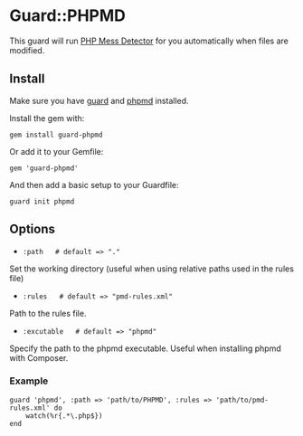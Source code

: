 # Guard::PHPMD

This guard will run [PHP Mess Detector](http://phpmd.org) for you automatically when files are modified.

## Install

Make sure you have [guard](http://github.com/guard/guard) and [phpmd](http://phpmd.org/download/index.html) installed.

Install the gem with:

    gem install guard-phpmd

Or add it to your Gemfile:

    gem 'guard-phpmd'

And then add a basic setup to your Guardfile:

    guard init phpmd

## Options

* `:path   # default => "."`

Set the working directory (useful when using relative paths used in the rules file)

* `:rules   # default => "pmd-rules.xml"`

Path to the rules file.

* `:excutable   # default => "phpmd"`

Specify the path to the phpmd executable. Useful when installing phpmd with Composer.

### Example

	guard 'phpmd', :path => 'path/to/PHPMD', :rules => 'path/to/pmd-rules.xml' do
		watch(%r{.*\.php$})
	end
